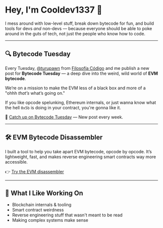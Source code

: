 # Hey, I'm Cooldev1337 👋

I mess around with low-level stuff, break down bytecode for fun, and build tools for devs *and* non-devs — because everyone should be able to poke around in the guts of tech, not just the people who know how to code.

---

## 🔍 Bytecode Tuesday

Every Tuesday, [@turupawn](https://twitter.com/turupawn) from [Filosofía Código](https://www.youtube.com/c/FilosofiaCodigo/videos) and me publish a new post for **Bytecode Tuesday** — a deep dive into the weird, wild world of **EVM bytecode**.

We’re on a mission to make the EVM less of a black box and more of a "ohhh *that’s* what’s going on."

If you like opcode spelunking, Ethereum internals, or just wanna know what the hell `0x5b` is doing in your contract, you're gonna like it.

🧠 [Catch up on Bytecode Tuesday](https://paragraph.com/@bytecodetuesday) — New post every week.

---

## 🛠️ EVM Bytecode Disassembler


I built a tool to help you take apart EVM bytecode, opcode by opcode. It’s lightweight, fast, and makes reverse engineering smart contracts way more accessible.

👉 [Try the EVM disassembler](https://evmdisassembler-cooldev1337.pages.dev/)

---

## 🧪 What I Like Working On

- Blockchain internals & tooling
- Smart contract weirdness
- Reverse engineering stuff that wasn't meant to be read
- Making complex systems make sense
